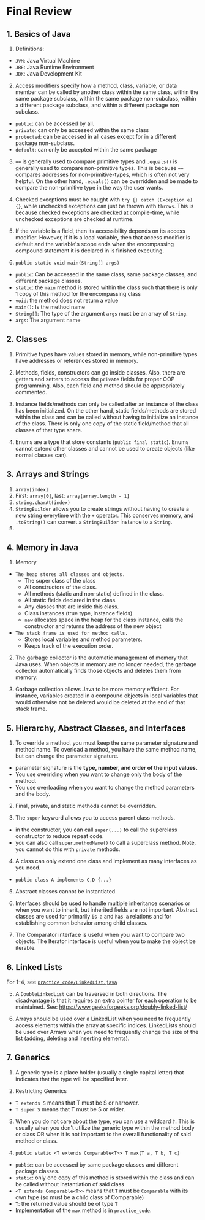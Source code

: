 # Final Review

## 1. Basics of Java

1. Definitions:
  * `JVM`: Java Virtual Machine
  * `JRE`: Java Runtime Environment
  * `JDK`: Java Development Kit

2. Access modifiers specify how a method, class, variable, or data member can be called by another class within the same class, within the same package subclass, within the same package non-subclass, within a different package subclass, and within a different package non subclass.
  * `public`: can be accessed by all.
  * `private`: can only be accessed within the same class
  * `protected`: can be accessed in all cases except for in a different package non-subclass.
  * `default`: can only be accepted within the same package

3. `==` is generally used to compare primitive types and `.equals()` is generally used to compare non-primitive types. This is because `==` compares addresses for non-primitive-types, which is often not very helpful. On the other hand, `.equals()` can be overridden and be made to compare the non-primitive type in the way the user wants.

4. Checked exceptions must be caught with `try {} catch (Exception e) {}`, while unchecked exceptions can just be thrown with `throws`. This is because checked exceptions are checked at compile-time, while unchecked exceptions are checked at runtime.

5. If the variable is a field, then its accessibility depends on its access modifier. However, if it is a local variable, then that access modifier is default and the variable's scope ends when the encompassing compound statement it is declared in is finished executing.

6. `public static void main(String[] args)`
  * `public`: Can be accessed in the same class, same package classes, and different package classes.
  * `static`: the `main` method is stored within the class such that there is only 1 copy of this method for the encompassing class
  * `void`: the method does not return a value
  * `main()`: Is the method name
  * `String[]`: The type of the argument `args` must be an array of `String`.
  * `args`: The argument name

## 2. Classes

1. Primitive types have values stored in memory, while non-primitive types have addresses or references stored in memory.

2. Methods, fields, constructors can go inside classes. Also, there are getters and setters to access the `private` fields for proper OOP programming. Also, each field and method should be appropriately commented.

3. Instance fields/methods can only be called after an instance of the class has been initialized. On the other hand, static fields/methods are stored within the class and can be called without having to initialize an instance of the class. There is only one copy of the static field/method that all classes of that type share.

4. Enums are a type that store constants (`public final static`). Enums cannot extend other classes and cannot be used to create objects (like normal classes can).

## 3. Arrays and Strings

1. `array[index]`
2. First: `array[0]`, last: `array[array.length - 1]`
3. `string.charAt(index)`
4. `StringBuilder` allows you to create strings without having to create a new string everytime with the `+` operator. This conserves memory, and `.toString()` can convert a `StringBuilder` instance to a `String`.
5.

## 4. Memory in Java
1. Memory
  * `The heap stores all classes and objects.`
    * The super class of the class
    * All constructors of the class.
    * All methods (static and non-static) defined in the class.
    * All static fields declared in the class.
    * Any classes that are inside this class.
    * Class instances (true type, instance fields)
    * `new` allocates space in the heap for the class instance, calls the constructor and returns the address of the new object
  * `The stack frame is used for method calls.`
    * Stores local variables and method parameters.
    * Keeps track of the execution order.
2. The garbage collector is the automatic management of memory that Java uses. When objects in memory are no longer needed, the garbage collector automatically finds those objects and deletes them from memory.

3. Garbage collection allows Java to be more memory efficient. For instance, variables created in a compound objects in local variables that would otherwise not be deleted would be deleted at the end of that stack frame.

## 5. Hierarchy, Abstract Classes, and Interfaces

1. To override a method, you must keep the same parameter signature and method name. To overload a method, you have the same method name, but can change the parameter signature.
  * parameter signature is the __type, number, and order of the input values.__
  * You use overriding when you want to change only the body of the method.
  * You use overloading when you want to change the method parameters and the body.

2. Final, private, and static methods cannot be overridden.

3. The `super` keyword allows you to access parent class methods.
  * in the constructor, you can call `super(...)` to call the superclass constructor to reduce repeat code.
  * you can also call `super.methodName()` to call a superclass method. Note, you cannot do this with `private` methods.

4. A class can only extend one class and implement as many interfaces as you need.
  * `public class A implements C,D {...}`

5. Abstract classes cannot be instantiated.

6. Interfaces should be used to handle multiple inheritance scenarios or when you want to inherit, but inherited fields are not important. Abstract classes are used for primarily `is-a` and `has-a` relations and for establishing common behavior among child classes.

7. The Comparator interface is useful when you want to compare two objects. The Iterator interface is useful when you to make the object be iterable.

## 6. Linked Lists
For 1-4, see [`practice_code/LinkedList.java`]('practice_code/LinkedList.java')

5. A `DoubleLinkedList` can be traversed in both directions. The disadvantage is that it requires an extra pointer for each operation to be maintained. See: https://www.geeksforgeeks.org/doubly-linked-list/

6. Arrays should be used over a LinkedList when you need to frequently access elements within the array at specific indices. LinkedLists should be used over Arrays when you need to frequently change the size of the list (adding, deleting and inserting elements).

## 7. Generics

1. A generic type is a place holder (usually a single capital letter) that indicates that the type will be specified later.

2. Restricting Generics
  * `T extends S` means that T must be S or narrower.
  * `T super S` means that T must be S or wider.

3. When you do not care about the type, you can use a wildcard `?`. This is usually when you don't utilize the generic type within the method body or class OR when it is not important to the overall functionality of said method or class.

4. `public static <T extends Comparable<T>> T max(T a, T b, T c)`
  * `public`: can be accessed by same package classes and different package classes.
  * `static`: only one copy of this method is stored within the class and can be called without instantiation of said class
  * `<T extends Comparable<T>>` means that `T` must be `Comparable` with its own type (so must be a child class of Comparable)
  * `T`: the returned value should be of type `T`
  * Implementation of the `max` method is in `practice_code`.
